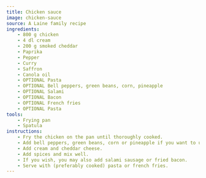 ```yaml
---
title: Chicken sauce
image: chicken-sauce
source: A Laine family recipe
ingredients:
    - 800 g chicken
    - 4 dl cream
    - 200 g smoked cheddar
    - Paprika
    - Pepper
    - Curry
    - Saffron
    - Canola oil
    - OPTIONAL Pasta
    - OPTIONAL Bell peppers, green beans, corn, pineapple
    - OPTIONAL Salami
    - OPTIONAL Bacon
    - OPTIONAL French fries
    - OPTIONAL Pasta
tools:
    - Frying pan
    - Spatula
instructions:
    - Fry the chicken on the pan until thoroughly cooked.
    - Add bell peppers, green beans, corn or pineapple if you want to use them.
    - Add cream and cheddar cheese.
    - Add spices and mix well.
    - If you wish, you may also add salami sausage or fried bacon.
    - Serve with (preferably cooked) pasta or french fries.
---
```

